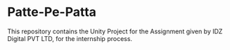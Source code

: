 # Patte-Pe-Patta
This repository contains the Unity Project for the Assignment given by IDZ Digital PVT LTD, for the internship process.
